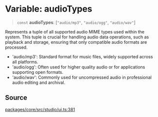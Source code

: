 # Variable: audioTypes

> `const` **audioTypes**: [`"audio/mp3"`, `"audio/ogg"`, `"audio/wav"`]

Represents a tuple of all supported audio MIME types used within the system.
This tuple is crucial for handling audio data operations, such as playback and storage, ensuring that only compatible audio formats are processed.

- 'audio/mp3': Standard format for music files, widely supported across all platforms.
- 'audio/ogg': Often used for higher quality audio or for applications supporting open formats.
- 'audio/wav': Commonly used for uncompressed audio in professional audio editing and archival.

## Source

[packages/core/src/studio/ui.ts:381](https://github.com/VictorS67/encre/blob/42c3bddca4be2d23ad959c1c99381eefbf43789c/packages/core/src/studio/ui.ts#L381)
